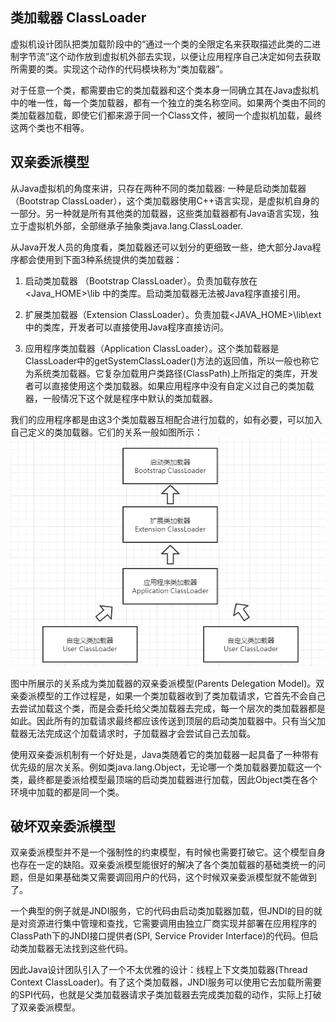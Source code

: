 ## 类加载器 ClassLoader
虚拟机设计团队把类加载阶段中的“通过一个类的全限定名来获取描述此类的二进制字节流”这个动作放到虚拟机外部去实现，以便让应用程序自己决定如何去获取所需要的类。实现这个动作的代码模块称为“类加载器”。

对于任意一个类，都需要由它的类加载器和这个类本身一同确立其在Java虚拟机中的唯一性，每一个类加载器，都有一个独立的类名称空间。如果两个类由不同的类加载器加载，即使它们都来源于同一个Class文件，被同一个虚拟机加载，最终这两个类也不相等。

## 双亲委派模型
从Java虚拟机的角度来讲，只存在两种不同的类加载器: 一种是启动类加载器（Bootstrap ClassLoader），这个类加载器使用C++语言实现，是虚拟机自身的一部分。另一种就是所有其他类的加载器，这些类加载器都有Java语言实现，独立于虚拟机外部，全部继承子抽象类java.lang.ClassLoader.

从Java开发人员的角度看，类加载器还可以划分的更细致一些，绝大部分Java程序都会使用到下面3种系统提供的类加载器：

1. 启动类加载器 （Bootstrap ClassLoader）。负责加载存放在<Java_HOME>\lib 中的类库。启动类加载器无法被Java程序直接引用。

2. 扩展类加载器（Extension ClassLoader）。负责加载<JAVA_HOME>\lib\ext 中的类库，开发者可以直接使用Java程序直接访问。

3. 应用程序类加载器（Application ClassLoader）。这个类加载器是ClassLoader中的getSystemClassLoader()方法的返回值，所以一般也称它为系统类加载器。它复杂加载用户类路径(ClassPath)上所指定的类库，开发者可以直接使用这个类加载器。如果应用程序中没有自定义过自己的类加载器，一般情况下这个就是程序中默认的类加载器。

我们的应用程序都是由这3个类加载器互相配合进行加载的，如有必要，可以加入自己定义的类加载器。它们的关系一般如图所示：
![](ParentDelegation.jpg)

图中所展示的关系成为类加载器的双亲委派模型(Parents Delegation Model)。双亲委派模型的工作过程是，如果一个类加载器收到了类加载请求，它首先不会自己去尝试加载这个类，而是会委托给父类加载器去完成，每一个层次的类加载器都是如此。因此所有的加载请求最终都应该传送到顶层的启动类加载器中。只有当父加载器无法完成这个加载请求时，子加载器才会尝试自己去加载。

使用双亲委派机制有一个好处是，Java类随着它的类加载器一起具备了一种带有优先级的层次关系。例如类java.lang.Object，无论哪一个类加载器要加载这一个类，最终都是委派给模型最顶端的启动类加载器进行加载，因此Object类在各个环境中加载的都是同一个类。

## 破坏双亲委派模型
双亲委派模型并不是一个强制性的约束模型，有时候也需要打破它。这个模型自身也存在一定的缺陷。双亲委派模型能很好的解决了各个类加载器的基础类统一的问题，但是如果基础类又需要调回用户的代码，这个时候双亲委派模型就不能做到了。

一个典型的例子就是JNDI服务，它的代码由启动类加载器加载，但JNDI的目的就是对资源进行集中管理和查找，它需要调用由独立厂商实现并部署在应用程序的ClassPath下的JNDI接口提供者(SPI, Service Provider Interface)的代码。但启动类加载器无法找到这些代码。

因此Java设计团队引入了一个不太优雅的设计：线程上下文类加载器(Thread Context ClassLoader)。有了这个类加载器，JNDI服务可以使用它去加载所需要的SPI代码，也就是父类加载器请求子类加载器去完成类加载的动作，实际上打破了双亲委派模型。
